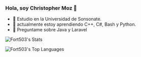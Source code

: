 ### Hola, soy Christopher Moz 👋

- 🔭 Estudio en la Universidad de Sonsonate.
- 🌱 actualmente estoy aprendiendo C++, C#, Bash y Python.
- 💬 Preguntame sobre Java y Laravel

![Fort503's Stats](https://github-readme-stats.vercel.app/api?username=Fort503&theme=dracula&show_icons=true&hide_border=true&count_private=true)

![Fort503's Top Languages](https://github-readme-stats.vercel.app/api/top-langs/?username=Fort503&theme=dracula&show_icons=true&hide_border=true&layout=compact)
